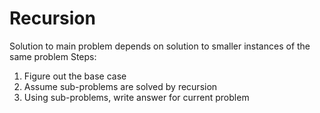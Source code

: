 # Recursion 
Solution to main problem depends on solution to smaller instances of the same problem
Steps:
1. Figure out the base case
2. Assume sub-problems are solved by recursion
3. Using sub-problems, write answer for current problem